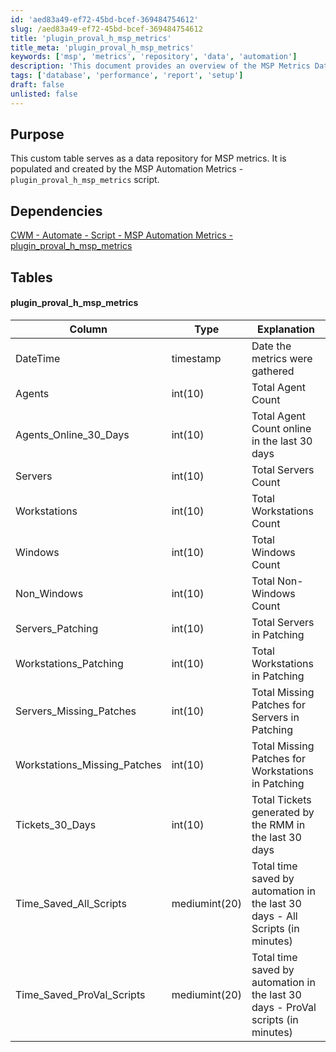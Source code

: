 ```yaml
---
id: 'aed83a49-ef72-45bd-bcef-369484754612'
slug: /aed83a49-ef72-45bd-bcef-369484754612
title: 'plugin_proval_h_msp_metrics'
title_meta: 'plugin_proval_h_msp_metrics'
keywords: ['msp', 'metrics', 'repository', 'data', 'automation']
description: 'This document provides an overview of the MSP Metrics Data Repository, detailing its purpose, dependencies, and the structure of the custom table used to store various metrics related to managed service providers. It explains the types of data collected, including agent counts, server statuses, and ticket generation, which are essential for performance monitoring and reporting.'
tags: ['database', 'performance', 'report', 'setup']
draft: false
unlisted: false
---
```


## Purpose

This custom table serves as a data repository for MSP metrics. It is populated and created by the MSP Automation Metrics - `plugin_proval_h_msp_metrics` script.

## Dependencies

[CWM - Automate - Script - MSP Automation Metrics - plugin_proval_h_msp_metrics](/docs/408bb0fc-cfe0-4ea3-8e77-af13c41e054e)

## Tables

#### plugin_proval_h_msp_metrics

| Column                           | Type            | Explanation                                                              |
|----------------------------------|-----------------|--------------------------------------------------------------------------|
| DateTime                         | timestamp       | Date the metrics were gathered                                           |
| Agents                           | int(10)         | Total Agent Count                                                        |
| Agents_Online_30_Days           | int(10)         | Total Agent Count online in the last 30 days                            |
| Servers                          | int(10)         | Total Servers Count                                                      |
| Workstations                     | int(10)         | Total Workstations Count                                                 |
| Windows                          | int(10)         | Total Windows Count                                                      |
| Non_Windows                      | int(10)         | Total Non-Windows Count                                                  |
| Servers_Patching                 | int(10)         | Total Servers in Patching                                               |
| Workstations_Patching            | int(10)         | Total Workstations in Patching                                           |
| Servers_Missing_Patches          | int(10)         | Total Missing Patches for Servers in Patching                           |
| Workstations_Missing_Patches     | int(10)         | Total Missing Patches for Workstations in Patching                      |
| Tickets_30_Days                 | int(10)         | Total Tickets generated by the RMM in the last 30 days                 |
| Time_Saved_All_Scripts          | mediumint(20)   | Total time saved by automation in the last 30 days - All Scripts (in minutes) |
| Time_Saved_ProVal_Scripts       | mediumint(20)   | Total time saved by automation in the last 30 days - ProVal scripts (in minutes) |
